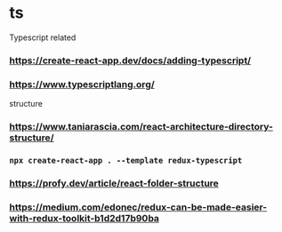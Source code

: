 # ts
Typescript related


### https://create-react-app.dev/docs/adding-typescript/
### https://www.typescriptlang.org/

structure
### https://www.taniarascia.com/react-architecture-directory-structure/

### `npx create-react-app . --template redux-typescript`

### https://profy.dev/article/react-folder-structure

### https://medium.com/edonec/redux-can-be-made-easier-with-redux-toolkit-b1d2d17b90ba
